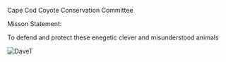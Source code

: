 Cape Cod Coyote Conservation Committee





Misson Statement:

To defend and protect these enegetic clever and misunderstood animals







![DaveT](https://user-images.githubusercontent.com/76665491/137649216-eec87646-222c-466a-b7f0-d3582c76fa12.jpg)
